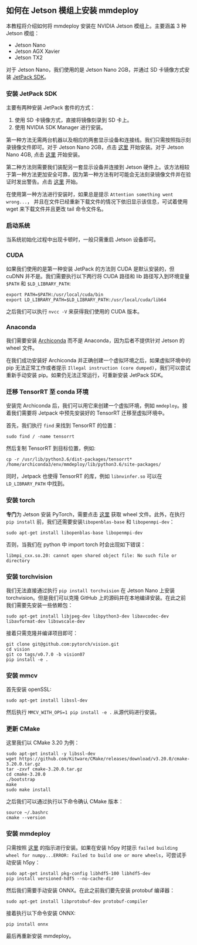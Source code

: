 ## 如何在 Jetson 模组上安装 mmdeploy

本教程将介绍如何将 mmdeploy 安装在 NVIDIA Jetson 模组上。主要涵盖 3 种 Jetson 模组：
- Jetson Nano
- Jetson AGX Xavier
- Jetson TX2

对于 Jetson Nano，我们使用的是 Jetson Nano 2GB，并通过 SD 卡镜像方式安装 [JetPack SDK](https://developer.nvidia.com/embedded/jetpack)。

### 安装 JetPack SDK

主要有两种安装 JetPack 套件的方式：
1. 使用 SD 卡镜像方式，直接将镜像刻录到 SD 卡上。
2. 使用 NVIDIA SDK Manager 进行安装。

第一种方法无需两台机器以及相应的两套显示设备和连接线。我们只需按照指示刻录镜像文件即可。对于 Jetson Nano 2GB，点击 [这里](https://developer.nvidia.com/embedded/learn/get-started-jetson-nano-2gb-devkit#intro) 开始安装。对于 Jetson Nano 4GB, 点击 [这里](https://developer.nvidia.com/embedded/learn/get-started-jetson-nano-devkit) 开始安装。

第二种方法则需要我们装配另一套显示设备并连接到 Jetson 硬件上。该方法相较于第一种方法更加安全可靠，因为第一种方法有时可能会无法刻录镜像文件并在验证时发出警告。点击 [这里]((https://docs.nvidia.com/sdk-manager/install-with-sdkm-jetson/index.html)) 开始。

在使用第一种方法进行安装时，如果总是提示 `Attention something went wrong...`， 并且在文件已经重新下载文件的情况下依旧显示该信息，可试着使用 wget 来下载文件并且更改 tail 命令文件名。

### 启动系统

当系统初始化过程中出现卡顿时，一般只需重启 Jetson 设备即可。

### CUDA

如果我们使用的是第一种安装 JetPack 的方法则 CUDA 是默认安装的，但 cuDNN 并不是。我们需要执行以下两行将 CUDA 路径和 lib 路径写入到环境变量 `$PATH` 和 `$LD_LIBRARY_PATH`:
```
export PATH=$PATH:/usr/local/cuda/bin
export LD_LIBRARY_PATH=$LD_LIBRARY_PATH:/usr/local/cuda/lib64
```
之后我们可以执行 `nvcc -V` 来获得我们使用的 CUDA 版本。

### Anaconda

我们需要安装 [Archiconda](https://github.com/Archiconda/build-tools/releases) 而不是 Anaconda，因为后者不提供针对 Jetson 的 wheel 文件。

在我们成功安装好 Archiconda 并正确创建一个虚拟环境之后，如果虚拟环境中的 pip 无法正常工作或者提示 `Illegal instruction (core dumped)`，我们可以尝试重新手动安装 pip。如果仍无法正常运行，可重新安装 JetPack SDK。

### 迁移 TensorRT 至 conda 环境

安装完 Archiconda 后，我们可以用它来创建一个虚拟环境，例如 `mmdeploy`。接着我们需要将 Jetpack 中预先安装好的 TensorRT 迁移至虚拟环境中。

首先，我们执行 `find` 来找到 TensorRT 的位置：
```
sudo find / -name tensorrt
```
然后复制 TensorRT 到目标位置，例如:
```
cp -r /usr/lib/python3.6/dist-packages/tensorrt* /home/archiconda3/env/mmdeploy/lib/python3.6/site-packages/
```
同时，Jetpack 也使得 TensorRT 的库，例如 `libnvinfer.so` 可以在 `LD_LIBRARY_PATH` 中找到。

### 安装 torch

**专门**为 Jetson 安装 PyTorch，需要点击 [这里](https://forums.developer.nvidia.com/t/pytorch-for-jetson-version-1-10-now-available/72048) 获取 wheel 文件。此外，在执行 `pip install` 前，我们还需要安装`libopenblas-base` 和 `libopenmpi-dev`：
```
sudo apt-get install libopenblas-base libopenmpi-dev
```
否则，当我们在 python 中 import torch 时会出现如下错误：
```
libmpi_cxx.so.20: cannot open shared object file: No such file or directory
```

### 安装 torchvision

我们无法直接通过执行 `pip install torchvision` 在 Jetson Nano 上安装 torchvision。但是我们可以克隆 GitHub 上的源码并在本地编译安装。在此之前我们需要先安装一些依赖包：
```
sudo apt-get install libjpeg-dev libpython3-dev libavcodec-dev libavformat-dev libswscale-dev
```
接着只需克隆并编译项目即可：
```
git clone git@github.com:pytorch/vision.git
cd vision
git co tags/v0.7.0 -b vision07
pip install -e .
```

### 安装 mmcv

首先安装 openSSL:
```
sudo apt-get install libssl-dev
```
然后执行 `MMCV_WITH_OPS=1 pip install -e .` 从源代码进行安装。

### 更新 CMake

这里我们以 CMake 3.20 为例：
```
sudo apt-get install -y libssl-dev
wget https://github.com/Kitware/CMake/releases/download/v3.20.0/cmake-3.20.0.tar.gz
tar -zxvf cmake-3.20.0.tar.gz
cd cmake-3.20.0
./bootstrap
make
sudo make install
```
之后我们可以通过执行以下命令确认 CMake 版本：
```
source ~/.bashrc
cmake --version
```

### 安装 mmdeploy

只需按照 [这里](../build.md) 的指示进行安装。如果在安装 h5py 时提示 `failed building wheel for numpy...ERROR: Failed to build one or more wheels`，可尝试手动安装 h5py：
```
sudo apt-get install pkg-config libhdf5-100 libhdf5-dev
pip install versioned-hdf5 --no-cache-dir
```

然后我们需要手动安装 ONNX。在此之前我们要先安装 protobuf 编译器：
```
sudo apt-get install libprotobuf-dev protobuf-compiler
```
接着执行以下命令安装 ONNX:
```
pip install onnx
```
最后再重新安装 mmdeploy。
